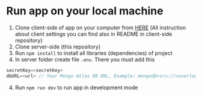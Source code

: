 # Run app on your local machine

1. Clone client-side of app on your computer from [HERE](https://github.com/VladKucherenko/platform-front) (All instruction about client settings you can find also in README in client-side repository)
2. Clone server-side (this repository)
3. Run `npm install` to install all libraries (dependencies) of project
4. In server folder create file `.env`. There you must add this
```js
secretKey=<secretKey>
dbURL=<url> // Your Mongo Atlas DB URL, Example: mongodb+srv://<userlogin>:<password>@cluster0.udmsc.mongodb.net/<dbname>?retryWrites=true&w=majority
```
4. Run `npm run dev` to run app in development mode
